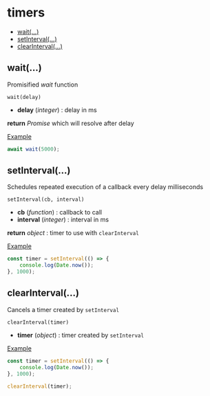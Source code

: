 <!-- omit in toc -->
# timers

- [wait(...)](#wait)
- [setInterval(...)](#setinterval)
- [clearInterval(...)](#clearinterval)

## wait(...)

Promisified *wait* function

`wait(delay)`

* **delay** (*integer*) : delay in ms

**return** *Promise* which will resolve after delay

<u>Example</u>

```js
await wait(5000); 
```

## setInterval(...)

Schedules repeated execution of a callback every delay milliseconds

`setInterval(cb, interval)`

* **cb** (*function*) : callback to call
* **interval** (*integer*) : interval in ms

**return** *object* : timer to use with `clearInterval`

<u>Example</u>

```js
const timer = setInterval(() => {
    console.log(Date.now());
}, 1000); 
```

## clearInterval(...)

Cancels a timer created by `setInterval`

`clearInterval(timer)`

* **timer** (*object*) : timer created by `setInterval`

<u>Example</u>

```js
const timer = setInterval(() => {
    console.log(Date.now());
}, 1000);

clearInterval(timer);
```
